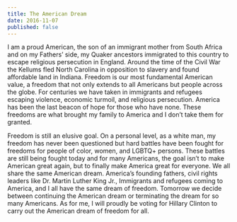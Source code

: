 ```yaml
---
title: The American Dream
date: 2016-11-07
published: false
---
```


I am a proud American, the son of an immigrant mother from South Africa and on my Fathers’ side, my Quaker ancestors immigrated to this country to escape religious persecution in England. Around the time of the Civil War the Kellums fled North Carolina in opposition to slavery and found affordable land in Indiana. Freedom is our most fundamental American value, a freedom that not only extends to all Americans but people across the globe. For centuries we have taken in immigrants and refugees escaping violence, economic turmoil, and religious persecution. America has been the last beacon of hope for those who have none. These freedoms are what brought my family to America and I don’t take them for granted.

Freedom is still an elusive goal. On a personal level, as a white man, my freedom has never been questioned but hard battles have been fought for freedoms for people of color, women, and LGBTQ+ persons. These battles are still being fought today and for many Americans, the goal isn’t to make American great again, but to finally make America great for everyone. We all share the same American dream. America’s founding fathers, civil rights leaders like Dr. Martin Luther King Jr., Immigrants and refugees coming to America, and I all have the same dream of freedom. Tomorrow we decide between continuing the American dream or terminating the dream for so many Americans. As for me, I will proudly be voting for Hillary Clinton to carry out the American dream of freedom for all.